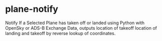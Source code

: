 # plane-notify

Notify If a Selected Plane has taken off or landed using Python with OpenSky or ADS-B Exchange Data, outputs location of takeoff location of landing and takeoff by reverse lookup of coordinates.

